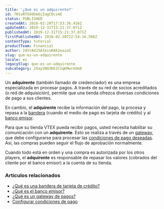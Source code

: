 ```yaml
---
title: '¿Qué es un adquirente?'
id: 7N1oRTG8dGmOiIugC0cs4E
status: PUBLISHED
createdAt: 2018-02-20T17:53:36.416Z
updatedAt: 2019-12-31T15:21:37.071Z
publishedAt: 2019-12-31T15:21:37.071Z
firstPublishedAt: 2018-02-20T22:54:16.566Z
contentType: tutorial
productTeam: Financial
author: 245tA425AIeioKAk2eaiwS
slug: que-es-un-adquirente
locale: es
legacySlug: que-es-un-adquirente
subcategory: 2Xay1NOZKE2CSqKMwckOm8
---
```


Un __adquirente__ (también llamado de credenciador) es una empresa especializada en procesar pagos. A través de su red de socios acreditados (o red de adquisición), permite que una tienda ofrezca diversas condiciones de pago a sus clientes. 

En cambio, el __adquirente__ recibe la información del pago, la procesa y repasa a la [bandera](/es/tutorial/que-es-una-bandera-de-tarjeta-de-credito) (cuando el medio de pago es tarjeta de crédito) y al [banco emisor](/es/tutorial/que-es-el-banco-emisor).

Para que su tienda VTEX pueda recibir pagos, usted necesita habilitar su comunicación con un __adquirente__. Esto se realiza a través de un [gateway](/es/tutorial/que-es-un-gateway-de-pagos), que debe configurarse para procesar las [condiciones de pago deseadas](/es/tutorial/condiciones-de-pago). Así, las compras pueden seguir el flujo de aprobación normalmente.

Cuando todo está en orden y una compra es autorizada por los otros players, el __adquirente__ es responsable de repasar los valores (cobrados del cliente por el banco emisor) a la cuenta de su tienda.

### Artículos relacionados
- [¿Qué es una bandera de tarjeta de crédito?](/es/tutorial/que-es-una-bandera-de-tarjeta-de-credito)
- [¿Qué es el banco emisor?](/es/tutorial/que-es-el-banco-emisor)
- [¿Qué es un gateway de pagos?](/es/tutorial/que-es-un-gateway-de-pagos)
- [Configurar condiciones de pago](/es/tutorial/condiciones-de-pago)
